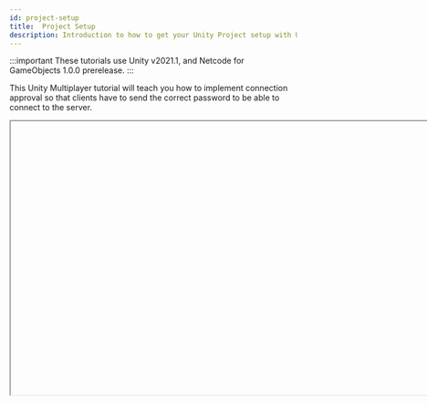 ```yaml
---
id: project-setup
title:  Project Setup
description: Introduction to how to get your Unity Project setup with Unity Netcode for GameObjects package. 
---
```


:::important
These tutorials use Unity v2021.1, and Netcode for GameObjects 1.0.0 prerelease. 
:::


This Unity Multiplayer tutorial will teach you how to implement connection approval so that clients have to send the correct password to be able to connect to the server.

<Iframe url="https://www.youtube.com/embed/d1FpS5hYlVE"
        width="854px"
        height="480px"
        id="myId"
        className="video-container"
        display="initial"
        position="relative"
        allow="accelerometer; autoplay; clipboard-write; encrypted-media; gyroscope; picture-in-picture" 
        allowfullscreen
        />

Video published 14th Nov 2021

For project files access, check out the repository here: https://github.com/dilmerv/UnityMultiplayerPlayground

:::contribution Community Contribution
Thank you to Dilmer Valecillos and his [Youtube channel](https://www.youtube.com/channel/UCHM37DnT_QGJT5Zyl4EmqcA) for the video tutorials! These contributions are a fantastic help to the community.
:::

import Iframe from 'react-iframe'
